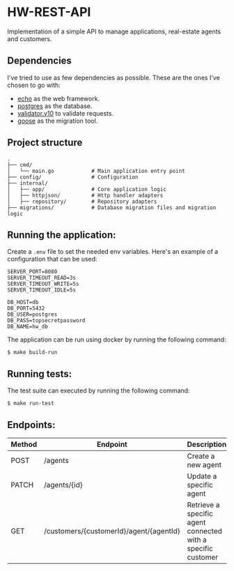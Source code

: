 # HW-REST-API

Implementation of a simple API to manage applications, real-estate agents and customers.

## Dependencies

I've tried to use as few dependencies as possible. These are the ones I've chosen to go with:

- [echo](https://github.com/labstack/echo) as the web framework.
- [postgres](https://www.postgresql.org/) as the database.
- [validator.v10](https://github.com/go-playground/validator) to validate requests.
- [goose](https://github.com/pressly/goose) as the migration tool.

## Project structure

```
.
├── cmd/
│   └── main.go            # Main application entry point
├── config/                # Configuration
├── internal/
│   ├── app/               # Core application logic
│   ├── httpjson/          # Http handler adapters
│   ├── repository/        # Repository adapters
├── migrations/            # Database migration files and migration logic
```

## Running the application:

Create a `.env` file to set the needed env variables. Here's an example of a configuration that can be used:

```
SERVER_PORT=8080
SERVER_TIMEOUT_READ=3s
SERVER_TIMEOUT_WRITE=5s
SERVER_TIMEOUT_IDLE=5s

DB_HOST=db
DB_PORT=5432
DB_USER=postgres
DB_PASS=topsecretpassword
DB_NAME=hw_db
```

The application can be run using docker by running the following command:

```
$ make build-run
```

## Running tests:

The test suite can executed by running the following command:

```
$ make run-test
```

## Endpoints:

| Method | Endpoint                                | Description                                                  |
| ------ | --------------------------------------- | ------------------------------------------------------------ |
| POST   | /agents                                 | Create a new agent                                           |
| PATCH  | /agents/{id}                            | Update a specific agent                                      |
| GET    | /customers/{customerId}/agent/{agentId} | Retrieve a specific agent connected with a specific customer |
